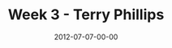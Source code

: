 ---
layout: message
category: message
series: "The Good Life"
title: "Week 3 - Terry Phillips"
date: 2012-07-07-00-00
message_id: 736
program-description: "Program Week 3 - Good Life"
program: "http://www.crossroads.net/players/media/hq/07_07-08_12Program.pdf"
program-title: "Week 3 - Terry Phillips"
video-description: "Terry Phillips talks about how a life of expectancy leads to the good life."
video-title: "Week 3 - Terry Phillips"
video: "https://s3.amazonaws.com/crossroadsvideomessages/goodlife_03.mp4"
video-poster: "https://www.crossroads.net/uploadedfiles/goodlife03_still.jpg"
audio-description: "Terry Phillips talks about how a life of expectancy leads to the good life."
audio: "http://www.crossroads.net/players/media/hq/goodlife_03.mp3"
audio-title: "Week 3 - Terry Phillips"
audio-duration: "37:21"
---